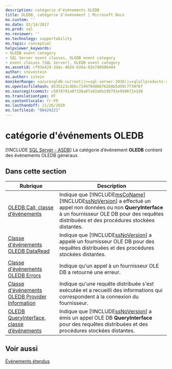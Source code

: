 ```yaml
---
description: catégorie d'événements OLEDB
title: OLEDB, catégorie d’événement | Microsoft Docs
ms.custom: ''
ms.date: 03/14/2017
ms.prod: sql
ms.reviewer: ''
ms.technology: supportability
ms.topic: conceptual
helpviewer_keywords:
- OLEDB event category
- SQL Server event classes, OLEDB event category
- event classes [SQL Server], OLEDB event category
ms.assetid: cf93e424-3dac-462d-b3da-92e7d0b064d4
author: stevestein
ms.author: sstein
monikerRange: =azuresqldb-current||>=sql-server-2016||=sqlallproducts-allversions||>=sql-server-linux-2017||=azuresqldb-mi-current
ms.openlocfilehash: 8535123c46bc7249704808762b9b5d59c773976f
ms.sourcegitcommit: c5078791a07330a87a92abb19b791e950672e198
ms.translationtype: HT
ms.contentlocale: fr-FR
ms.lasthandoff: 11/26/2020
ms.locfileid: "88424221"
---
```

# <a name="oledb-event-category"></a>catégorie d'événements OLEDB
[!INCLUDE [SQL Server - ASDB](../../includes/applies-to-version/sql-asdb.md)]
  La catégorie d’événement **OLEDB** contient des événements OLEDB généraux.  
  
## <a name="in-this-section"></a>Dans cette section  
  
|Rubrique|Description|  
|-----------|-----------------|  
|[OLEDB Call, classe d’événements](../../relational-databases/event-classes/oledb-call-event-class.md)|Indique que [!INCLUDE[msCoName](../../includes/msconame-md.md)] [!INCLUDE[ssNoVersion](../../includes/ssnoversion-md.md)] a effectué un appel non données ou non **QueryInterface** à un fournisseur OLE DB pour des requêtes distribuées et des procédures stockées distantes.|  
|[Classe d'événements OLEDB DataRead](../../relational-databases/event-classes/oledb-dataread-event-class.md)|Indique que [!INCLUDE[ssNoVersion](../../includes/ssnoversion-md.md)] a appelé un fournisseur OLE DB pour des requêtes distribuées et des procédures stockées distantes.|  
|[Classe d'événements OLEDB Errors](../../relational-databases/event-classes/oledb-errors-event-class.md)|Indique qu'un appel à un fournisseur OLE DB a retourné une erreur.|  
|[Classe d'événements OLEDB Provider Information](../../relational-databases/event-classes/oledb-provider-information-event-class.md)|Indique qu'une requête distribuée s'est exécutée et a recueilli des informations qui correspondent à la connexion du fournisseur.|  
|[OLEDB QueryInterface, classe d’événements](../../relational-databases/event-classes/oledb-queryinterface-event-class.md)|Indique que [!INCLUDE[ssNoVersion](../../includes/ssnoversion-md.md)] a émis un appel OLE DB **QueryInterface** pour des requêtes distribuées et des procédures stockées distantes.|  
  
## <a name="see-also"></a>Voir aussi  
 [Événements étendus](../../relational-databases/extended-events/extended-events.md)  
  
  
